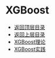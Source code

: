 # XGBoost

* [返回顶层目录](../../../README.md)
* [返回上层目录](../ensemble-learning.md)
* [XGBoost理论](XGBoost-theory.md)
* [XGBoost实践](XGBoost-practice.md)

